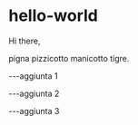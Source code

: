 # hello-world

Hi there,

pigna pizzicotto manicotto tigre.


---aggiunta 1

---aggiunta 2

---aggiunta 3

